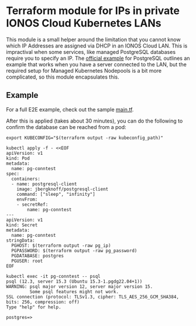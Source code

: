# Terraform module for IPs in private IONOS Cloud Kubernetes LANs

This module is a small helper around the limitation that you cannot know which
IP Addresses are assigned via DHCP in an IONOS Cloud LAN. This is impractival
when some services, like managed PostgreSQL databases require you to specify an
IP. The [official
example](https://github.com/ionos-cloud/terraform-provider-ionoscloud/blob/98dbd4d84d61ea63159ba95ea61130cb598dfa3c/docs/resources/dbaas_pgsql_cluster.md#example-usage)
for PostgreSQL outlines an example that works when you have a server connected
to the LAN, but the required setup for Managed Kubernetes Nodepools is a bit
more complicated, so this module encapsulates this.

## Example

For a full E2E example, check out the sample [main.tf](./example/main.tf).

After this is applied (takes about 30 minutes), you can do the following to
confirm the database can be reached from a pod:

```shell
export KUBECONFIG="$(terraform output -raw kubeconfig_path)"

kubectl apply -f - <<EOF
apiVersion: v1
kind: Pod
metadata:
  name: pg-conntest
spec:
  containers:
  - name: postgresql-client
    image: jbergknoff/postgresql-client
    command: ["sleep", "infinity"]
    envFrom:
    - secretRef:
        name: pg-conntest
---
apiVersion: v1
kind: Secret
metadata:
  name: pg-conntest
stringData:
  PGHOST: $(terraform output -raw pg_ip)
  PGPASSWORD: $(terraform output -raw pg_password)
  PGDATABASE: postgres
  PGUSER: root
EOF

kubectl exec -it pg-conntest -- psql                                                                                                                    
psql (12.3, server 15.3 (Ubuntu 15.3-1.pgdg22.04+1))
WARNING: psql major version 12, server major version 15.
         Some psql features might not work.
SSL connection (protocol: TLSv1.3, cipher: TLS_AES_256_GCM_SHA384, bits: 256, compression: off)
Type "help" for help.

postgres=> 
```
